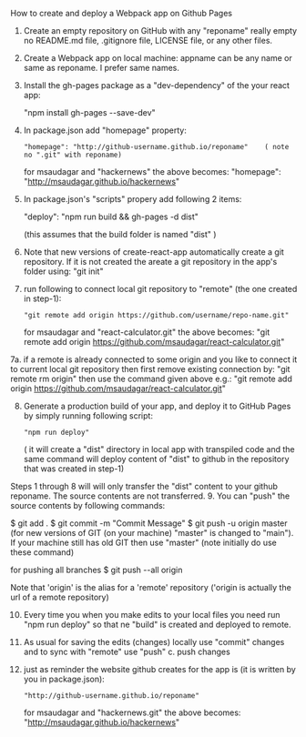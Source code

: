 How to create and deploy a Webpack app on Github Pages

1.  Create an empty repository on GitHub with any "reponame"
    really empty no README.md file, .gitignore file, LICENSE file, or any other files.

2.  Create a Webpack app on local machine:
    appname can be any name or same as reponame. I prefer same names.

3.  Install the gh-pages package as a "dev-dependency" of the your react app:

    "npm install gh-pages --save-dev"

4.  In package.json add "homepage" property:

        "homepage": "http://github-username.github.io/reponame"    ( note no ".git" with reponame)

    for msaudagar and "hackernews" the above becomes:
    "homepage": "http://msaudagar.github.io/hackernews"

5.  In package.json's "scripts" propery add following 2 items:

    "deploy": "npm run build && gh-pages -d dist"

    (this assumes that the build folder is named "dist" )

6.  Note that new versions of create-react-app automatically create a git repository. If it is not created the areate a git repository in the app's folder using:
    "git init"

7.  run following to connect local git repository to "remote" (the one created in step-1):

        "git remote add origin https://github.com/username/repo-name.git"

    for msaudagar and "react-calculator.git" the above becomes:
    "git remote add origin https://github.com/msaudagar/react-calculator.git"

7a. if a remote is already connected to some origin and you like to connect it to current local git repository then first remove existing connection by:
"git remote rm origin"
then use the command given above e.g.: "git remote add origin https://github.com/msaudagar/react-calculator.git"

8.  Generate a production build of your app, and deploy it to GitHub Pages by simply running following script:

        "npm run deploy"

    ( it will create a "dist" directory in local app with transpiled code and the same command will deploy content of "dist" to github in the repository that was created in step-1)

Steps 1 through 8 will will only transfer the "dist" content to your github reponame. The source contents are not transferred. 9. You can "push" the source contents by following commands:

$ git add .
$ git commit -m "Commit Message"
$ git push -u origin master
(for new versions of GIT (on your machine) "master" is changed to "main"). If your machine still has old GIT then use "master"
(note initially do use these command)

for pushing all branches
$ git push --all origin

Note that 'origin' is the alias for a 'remote' repository ('origin is actually the url of a remote repository)

10. Every time you when you make edits to your local files you need run "npm run deploy" so that ne "build" is created and deployed to remote.

11. As usual for saving the edits (changes) locally use "commit" changes and to sync with "remote" use "push"
    c. push changes

12. just as reminder the website github creates for the app is (it is written by you in package.json):

        "http://github-username.github.io/reponame"

    for msaudagar and "hackernews.git" the above becomes:
    "http://msaudagar.github.io/hackernews"
